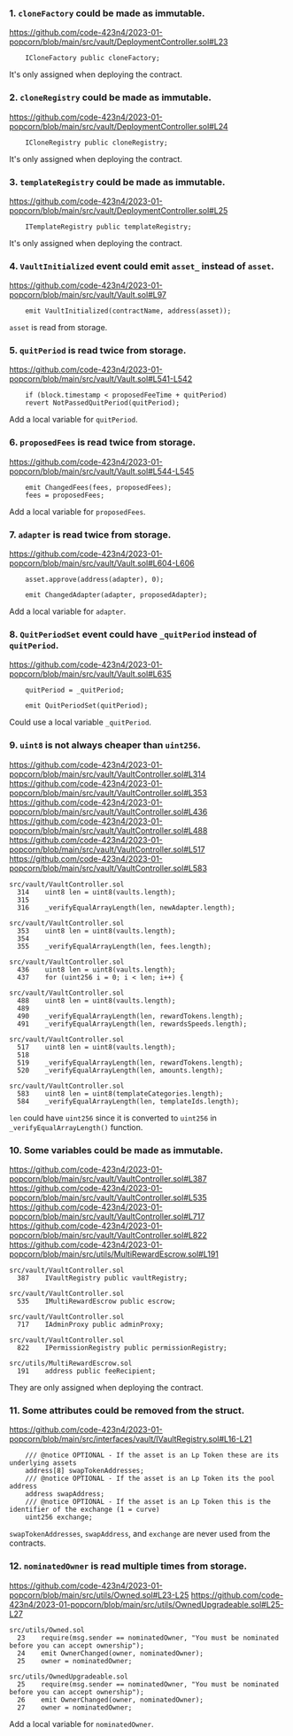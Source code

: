 ### 1. ```cloneFactory``` could be made as immutable.
https://github.com/code-423n4/2023-01-popcorn/blob/main/src/vault/DeploymentController.sol#L23
```
    ICloneFactory public cloneFactory;
```
It's only assigned when deploying the contract.

### 2. ```cloneRegistry``` could be made as immutable.
https://github.com/code-423n4/2023-01-popcorn/blob/main/src/vault/DeploymentController.sol#L24
```
    ICloneRegistry public cloneRegistry;
```
It's only assigned when deploying the contract.

### 3. ```templateRegistry``` could be made as immutable.
https://github.com/code-423n4/2023-01-popcorn/blob/main/src/vault/DeploymentController.sol#L25
```
    ITemplateRegistry public templateRegistry;
```
It's only assigned when deploying the contract.

### 4. ```VaultInitialized``` event could emit ```asset_``` instead of ```asset```.
https://github.com/code-423n4/2023-01-popcorn/blob/main/src/vault/Vault.sol#L97
```
    emit VaultInitialized(contractName, address(asset));
```
```asset``` is read from storage.

### 5. ```quitPeriod``` is read twice from storage.
https://github.com/code-423n4/2023-01-popcorn/blob/main/src/vault/Vault.sol#L541-L542
```
    if (block.timestamp < proposedFeeTime + quitPeriod)
    revert NotPassedQuitPeriod(quitPeriod);
```
Add a local variable for ```quitPeriod```.

### 6. ```proposedFees``` is read twice from storage.
https://github.com/code-423n4/2023-01-popcorn/blob/main/src/vault/Vault.sol#L544-L545
```
    emit ChangedFees(fees, proposedFees);
    fees = proposedFees;
```
Add a local variable for ```proposedFees```.

### 7. ```adapter``` is read twice from storage.
https://github.com/code-423n4/2023-01-popcorn/blob/main/src/vault/Vault.sol#L604-L606
```
    asset.approve(address(adapter), 0);

    emit ChangedAdapter(adapter, proposedAdapter);
```
Add a local variable for ```adapter```.

### 8. ```QuitPeriodSet``` event could have ```_quitPeriod``` instead of ```quitPeriod```.
https://github.com/code-423n4/2023-01-popcorn/blob/main/src/vault/Vault.sol#L635
```
    quitPeriod = _quitPeriod;

    emit QuitPeriodSet(quitPeriod);
```
Could use a local variable ```_quitPeriod```.

### 9. ```uint8``` is not always cheaper than ```uint256```.
https://github.com/code-423n4/2023-01-popcorn/blob/main/src/vault/VaultController.sol#L314
https://github.com/code-423n4/2023-01-popcorn/blob/main/src/vault/VaultController.sol#L353
https://github.com/code-423n4/2023-01-popcorn/blob/main/src/vault/VaultController.sol#L436
https://github.com/code-423n4/2023-01-popcorn/blob/main/src/vault/VaultController.sol#L488
https://github.com/code-423n4/2023-01-popcorn/blob/main/src/vault/VaultController.sol#L517
https://github.com/code-423n4/2023-01-popcorn/blob/main/src/vault/VaultController.sol#L583
```
src/vault/VaultController.sol
  314    uint8 len = uint8(vaults.length);
  315
  316    _verifyEqualArrayLength(len, newAdapter.length);

src/vault/VaultController.sol
  353    uint8 len = uint8(vaults.length);
  354
  355    _verifyEqualArrayLength(len, fees.length);

src/vault/VaultController.sol
  436    uint8 len = uint8(vaults.length);
  437    for (uint256 i = 0; i < len; i++) {

src/vault/VaultController.sol
  488    uint8 len = uint8(vaults.length);
  489
  490    _verifyEqualArrayLength(len, rewardTokens.length);
  491    _verifyEqualArrayLength(len, rewardsSpeeds.length);

src/vault/VaultController.sol
  517    uint8 len = uint8(vaults.length);
  518
  519    _verifyEqualArrayLength(len, rewardTokens.length);
  520    _verifyEqualArrayLength(len, amounts.length);

src/vault/VaultController.sol
  583    uint8 len = uint8(templateCategories.length);
  584    _verifyEqualArrayLength(len, templateIds.length);
```
```len``` could have ```uint256``` since it is converted to ```uint256``` in ```_verifyEqualArrayLength()``` function.

### 10. Some variables could be made as immutable.
https://github.com/code-423n4/2023-01-popcorn/blob/main/src/vault/VaultController.sol#L387
https://github.com/code-423n4/2023-01-popcorn/blob/main/src/vault/VaultController.sol#L535
https://github.com/code-423n4/2023-01-popcorn/blob/main/src/vault/VaultController.sol#L717
https://github.com/code-423n4/2023-01-popcorn/blob/main/src/vault/VaultController.sol#L822
https://github.com/code-423n4/2023-01-popcorn/blob/main/src/utils/MultiRewardEscrow.sol#L191
```
src/vault/VaultController.sol
  387    IVaultRegistry public vaultRegistry;

src/vault/VaultController.sol
  535    IMultiRewardEscrow public escrow;

src/vault/VaultController.sol
  717    IAdminProxy public adminProxy;

src/vault/VaultController.sol
  822    IPermissionRegistry public permissionRegistry;

src/utils/MultiRewardEscrow.sol
  191    address public feeRecipient;
```
They are only assigned when deploying the contract.

### 11. Some attributes could be removed from the struct.
https://github.com/code-423n4/2023-01-popcorn/blob/main/src/interfaces/vault/IVaultRegistry.sol#L16-L21
```
    /// @notice OPTIONAL - If the asset is an Lp Token these are its underlying assets
    address[8] swapTokenAddresses;
    /// @notice OPTIONAL - If the asset is an Lp Token its the pool address
    address swapAddress;
    /// @notice OPTIONAL - If the asset is an Lp Token this is the identifier of the exchange (1 = curve)
    uint256 exchange;
```
```swapTokenAddresses```, ```swapAddress```, and ```exchange``` are never used from the contracts.

### 12. ```nominatedOwner``` is read multiple times from storage.
https://github.com/code-423n4/2023-01-popcorn/blob/main/src/utils/Owned.sol#L23-L25
https://github.com/code-423n4/2023-01-popcorn/blob/main/src/utils/OwnedUpgradeable.sol#L25-L27
```
src/utils/Owned.sol
  23    require(msg.sender == nominatedOwner, "You must be nominated before you can accept ownership");
  24    emit OwnerChanged(owner, nominatedOwner);
  25    owner = nominatedOwner;

src/utils/OwnedUpgradeable.sol
  25    require(msg.sender == nominatedOwner, "You must be nominated before you can accept ownership");
  26    emit OwnerChanged(owner, nominatedOwner);
  27    owner = nominatedOwner;
```

Add a local variable for ```nominatedOwner```.